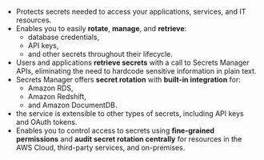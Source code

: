 * Protects secrets needed to access your applications, services, and IT resources. 
* Enables you to easily **rotate**, **manage**, and **retrieve**:
  * database credentials, 
  * API keys, 
  * and other secrets throughout their lifecycle. 
* Users and applications **retrieve secrets** with a call to Secrets Manager APIs, eliminating the need to hardcode sensitive information in plain text. 
* Secrets Manager offers **secret rotation** with **built-in integration** for:
  * Amazon RDS, 
  * Amazon Redshift, 
  * and Amazon DocumentDB.
* the service is extensible to other types of secrets, including API keys and OAuth tokens. 
* Enables you to control access to secrets using **fine-grained permissions** and **audit secret rotation centrally** for resources in the AWS Cloud, third-party services, and on-premises.